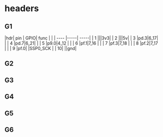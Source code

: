 # headers


## G1
|hdr| pin  | GPIO| func |
|   | ---- |-----| -----|
| 1 |||3v3|
| 2 |||5v|
| 3 |pd.3|6_17| |
| 4 |pd.7|6_21| |
| 5 |p9.0|4_12 | |
| 6 |pf.1|7_16 | |
| 7 |pf.3|7_18 | |
| 8 |pf.2|7_17 | |
| 9 |pf.0| |SSP0_SCK |
| 10| ||gnd|

## G2


## G3


## G4


## G5


## G6

